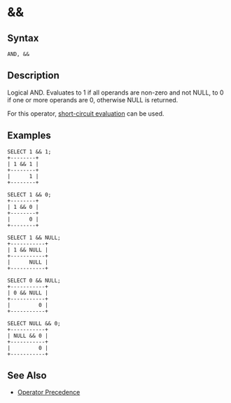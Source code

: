 
# &&

## Syntax


```
AND, &&
```


## Description


Logical AND. Evaluates to 1 if all operands are non-zero and not NULL,
to 0 if one or more operands are 0, otherwise NULL is returned.


For this operator, [short-circuit evaluation](../operator-precedence.md#short-circuit-evaluation) can be used.


## Examples


```
SELECT 1 && 1;
+--------+
| 1 && 1 |
+--------+
|      1 |
+--------+

SELECT 1 && 0;
+--------+
| 1 && 0 |
+--------+
|      0 |
+--------+

SELECT 1 && NULL;
+-----------+
| 1 && NULL |
+-----------+
|      NULL |
+-----------+

SELECT 0 && NULL;
+-----------+
| 0 && NULL |
+-----------+
|         0 |
+-----------+

SELECT NULL && 0;
+-----------+
| NULL && 0 |
+-----------+
|         0 |
+-----------+
```

## See Also


* [Operator Precedence](../operator-precedence.md)

